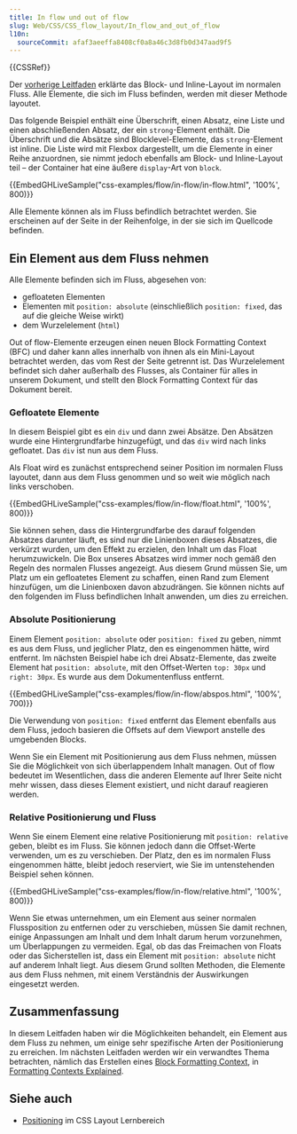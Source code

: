 ```yaml
---
title: In flow und out of flow
slug: Web/CSS/CSS_flow_layout/In_flow_and_out_of_flow
l10n:
  sourceCommit: afaf3aeeffa8408cf0a8a46c3d8fb0d347aad9f5
---
```


{{CSSRef}}

Der [vorherige Leitfaden](/de/docs/Web/CSS/CSS_flow_layout/Block_and_inline_layout_in_normal_flow) erklärte das Block- und Inline-Layout im normalen Fluss. Alle Elemente, die sich im Fluss befinden, werden mit dieser Methode layoutet.

Das folgende Beispiel enthält eine Überschrift, einen Absatz, eine Liste und einen abschließenden Absatz, der ein `strong`-Element enthält. Die Überschrift und die Absätze sind Blocklevel-Elemente, das `strong`-Element ist inline. Die Liste wird mit Flexbox dargestellt, um die Elemente in einer Reihe anzuordnen, sie nimmt jedoch ebenfalls am Block- und Inline-Layout teil – der Container hat eine äußere `display`-Art von `block`.

{{EmbedGHLiveSample("css-examples/flow/in-flow/in-flow.html", '100%', 800)}}

Alle Elemente können als im Fluss befindlich betrachtet werden. Sie erscheinen auf der Seite in der Reihenfolge, in der sie sich im Quellcode befinden.

## Ein Element aus dem Fluss nehmen

Alle Elemente befinden sich im Fluss, abgesehen von:

- gefloateten Elementen
- Elementen mit `position: absolute` (einschließlich `position: fixed`, das auf die gleiche Weise wirkt)
- dem Wurzelelement (`html`)

Out of flow-Elemente erzeugen einen neuen Block Formatting Context (BFC) und daher kann alles innerhalb von ihnen als ein Mini-Layout betrachtet werden, das vom Rest der Seite getrennt ist. Das Wurzelelement befindet sich daher außerhalb des Flusses, als Container für alles in unserem Dokument, und stellt den Block Formatting Context für das Dokument bereit.

### Gefloatete Elemente

In diesem Beispiel gibt es ein `div` und dann zwei Absätze. Den Absätzen wurde eine Hintergrundfarbe hinzugefügt, und das `div` wird nach links gefloatet. Das `div` ist nun aus dem Fluss.

Als Float wird es zunächst entsprechend seiner Position im normalen Fluss layoutet, dann aus dem Fluss genommen und so weit wie möglich nach links verschoben.

{{EmbedGHLiveSample("css-examples/flow/in-flow/float.html", '100%', 800)}}

Sie können sehen, dass die Hintergrundfarbe des darauf folgenden Absatzes darunter läuft, es sind nur die Linienboxen dieses Absatzes, die verkürzt wurden, um den Effekt zu erzielen, den Inhalt um das Float herumzuwickeln. Die Box unseres Absatzes wird immer noch gemäß den Regeln des normalen Flusses angezeigt. Aus diesem Grund müssen Sie, um Platz um ein gefloatetes Element zu schaffen, einen Rand zum Element hinzufügen, um die Linienboxen davon abzudrängen. Sie können nichts auf den folgenden im Fluss befindlichen Inhalt anwenden, um dies zu erreichen.

### Absolute Positionierung

Einem Element `position: absolute` oder `position: fixed` zu geben, nimmt es aus dem Fluss, und jeglicher Platz, den es eingenommen hätte, wird entfernt. Im nächsten Beispiel habe ich drei Absatz-Elemente, das zweite Element hat `position: absolute`, mit den Offset-Werten `top: 30px` und `right: 30px`. Es wurde aus dem Dokumentenfluss entfernt.

{{EmbedGHLiveSample("css-examples/flow/in-flow/abspos.html", '100%', 700)}}

Die Verwendung von `position: fixed` entfernt das Element ebenfalls aus dem Fluss, jedoch basieren die Offsets auf dem Viewport anstelle des umgebenden Blocks.

Wenn Sie ein Element mit Positionierung aus dem Fluss nehmen, müssen Sie die Möglichkeit von sich überlappendem Inhalt managen. Out of flow bedeutet im Wesentlichen, dass die anderen Elemente auf Ihrer Seite nicht mehr wissen, dass dieses Element existiert, und nicht darauf reagieren werden.

### Relative Positionierung und Fluss

Wenn Sie einem Element eine relative Positionierung mit `position: relative` geben, bleibt es im Fluss. Sie können jedoch dann die Offset-Werte verwenden, um es zu verschieben. Der Platz, den es im normalen Fluss eingenommen hätte, bleibt jedoch reserviert, wie Sie im untenstehenden Beispiel sehen können.

{{EmbedGHLiveSample("css-examples/flow/in-flow/relative.html", '100%', 800)}}

Wenn Sie etwas unternehmen, um ein Element aus seiner normalen Flussposition zu entfernen oder zu verschieben, müssen Sie damit rechnen, einige Anpassungen am Inhalt und dem Inhalt darum herum vorzunehmen, um Überlappungen zu vermeiden. Egal, ob das das Freimachen von Floats oder das Sicherstellen ist, dass ein Element mit `position: absolute` nicht auf anderem Inhalt liegt. Aus diesem Grund sollten Methoden, die Elemente aus dem Fluss nehmen, mit einem Verständnis der Auswirkungen eingesetzt werden.

## Zusammenfassung

In diesem Leitfaden haben wir die Möglichkeiten behandelt, ein Element aus dem Fluss zu nehmen, um einige sehr spezifische Arten der Positionierung zu erreichen. Im nächsten Leitfaden werden wir ein verwandtes Thema betrachten, nämlich das Erstellen eines [Block Formatting Context](/de/docs/Web/CSS/CSS_display/Block_formatting_context), in [Formatting Contexts Explained](/de/docs/Web/CSS/CSS_flow_layout/Introduction_to_formatting_contexts).

## Siehe auch

- [Positioning](/de/docs/Learn/CSS/CSS_layout/Positioning) im CSS Layout Lernbereich
